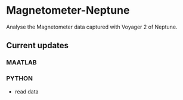 # Magnetometer-Neptune
Analyse the Magnetometer data captured with Voyager 2 of Neptune.


## Current updates
### MAATLAB


### PYTHON
* read data
